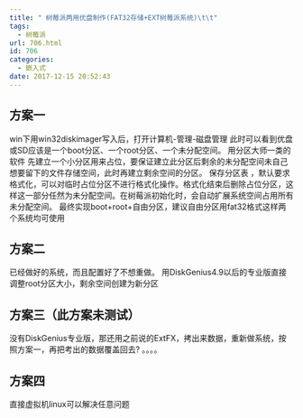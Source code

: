 ```yaml
---
title: " 树莓派两用优盘制作(FAT32存储+EXT树莓派系统)\t\t"
tags:
  - 树莓派
url: 706.html
id: 706
categories:
  - 嵌入式
date: 2017-12-15 20:52:43
---
```


方案一
---

win下用win32diskimager写入后，打开计算机-管理-磁盘管理 此时可以看到优盘或SD应该是一个boot分区、一个root分区、一个未分配空间。 用分区大师一类的软件 先建立一个小分区用来占位，要保证建立此分区后剩余的未分配空间未自己想要留下的文件存储空间，此时再建立剩余空间的分区。 保存分区表 ，默认要求格式化，可以对临时占位分区不进行格式化操作。格式化结束后删除占位分区，这样这一部分任然为未分配空间。在树莓派初始化时，会自动扩展系统空间占用所有未分配空间。 最终实现boot+root+自由分区，建议自由分区用fat32格式这样两个系统均可使用

方案二
---

已经做好的系统，而且配置好了不想重做。 用DiskGenius4.9以后的专业版直接调整root分区大小，剩余空间创建为新分区

方案三（此方案未测试）
-----------

没有DiskGenius专业版，那还用之前说的ExtFX，拷出来数据，重新做系统，按照方案一，再把考出的数据覆盖回去? 。。。。

方案四
---

直接虚拟机linux可以解决任意问题